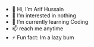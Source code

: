 - 👋 Hi, I’m Arif Hussain
- 👀 I’m interested in nothing 
- 🌱 I’m currently learning Coding
- 📫 reach me anytime
- ⚡ Fun fact: Im a lazy bum

<!---
Itsarif74/Itsarif74 is a ✨ special ✨ repository because its `README.md` (this file) appears on your GitHub profile.
You can click the Preview link to take a look at your changes.
--->

